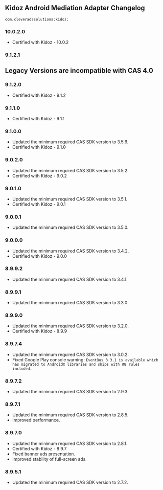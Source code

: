 ## Kidoz Android Mediation Adapter Changelog
`com.cleveradssolutions:kidoz:`  

### 10.0.2.0
- Certified with Kidoz - 10.0.2

### 9.1.2.1

## Legacy Versions are incompatible with CAS 4.0

### 9.1.2.0
- Certified with Kidoz - 9.1.2

### 9.1.1.0
- Certified with Kidoz - 9.1.1

### 9.1.0.0
- Updated the minimum required CAS SDK version to 3.5.6.
- Certified with Kidoz - 9.1.0

### 9.0.2.0
- Updated the minimum required CAS SDK version to 3.5.2.
- Certified with Kidoz - 9.0.2

### 9.0.1.0
- Updated the minimum required CAS SDK version to 3.5.1.
- Certified with Kidoz - 9.0.1

### 9.0.0.1
- Updated the minimum required CAS SDK version to 3.5.0.

### 9.0.0.0
- Updated the minimum required CAS SDK version to 3.4.2.
- Certified with Kidoz - 9.0.0

### 8.9.9.2
- Updated the minimum required CAS SDK version to 3.4.1.

### 8.9.9.1
- Updated the minimum required CAS SDK version to 3.3.0.

### 8.9.9.0
- Updated the minimum required CAS SDK version to 3.2.0.
- Certified with Kidoz - 8.9.9

### 8.9.7.4
- Updated the minimum required CAS SDK version to 3.0.2.
- Fixed Google Play console warning: `EventBus 3.3.1 is available which has migrated to AndroidX libraries and ships with R8 rules included.`

### 8.9.7.2
- Updated the minimum required CAS SDK version to 2.9.3.

### 8.9.7.1
- Updated the minimum required CAS SDK version to 2.8.5.
- Improved performance.

### 8.9.7.0
- Updated the minimum required CAS SDK version to 2.8.1.
- Certified with Kidoz - 8.9.7
- Fixed banner ads presentation.
- Improved stability of full-screen ads.

### 8.9.5.1
- Updated the minimum required CAS SDK version to 2.7.2.